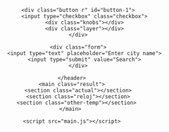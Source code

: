 <!DOCTYPE html>
<html lang="en">
<head>
    <meta charset="UTF-8">
    <meta http-equiv="X-UA-Compatible" content="IE=edge">
    <meta http-equiv="Content-Security-Policy" content="upgrade-insecure-requests">
    <meta name="viewport" content="width=device-width, initial-scale=1.0">
    <link rel="stylesheet" href="./assets/css/all.min.css">
    <link href='./assets/css/poppins.css' rel='stylesheet'>
    <link rel="stylesheet" href="./assets/css/style.css">
    <title>Weather</title>
</head>
<body>
    <header>
        <!--
                <div class="temp-btns">
                <button class="active toggle" id="celsius">°C</button>
                <button class="toggle" id="fah">°F</button>
                <label for="toggle1" class="toggle-1">
                    <input type="checkbox" id="toggle1" class="toggle-1__input" />
                    <span class="toggle-1__button"></span>
                </label>
            </div>
            -->


        <div class="button r" id="button-1">
            <input type="checkbox" class="checkbox">
            <div class="knobs"></div>
            <div class="layer"></div>
        </div>

        <div class="form">
            <input type="text" placeholder="Enter city name">
            <input type="submit" value="Search">
        </div>

    </header>
    <main class="result">
        <section class="actual"></section>
        <section class="reloj"></section>
        <section class="other-temp"></section> 
    </main> 

    <script src="main.js"></script>
</body>
</html>

